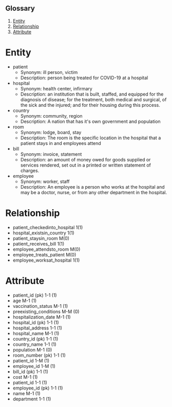 ## Glossary
1. [Entity](#Entity)
1. [Relationship](#Relationship)
1. [Attribute](#Attribute)
# Entity
- patient
  - Synonym: ill person, victim
  - Description: person being treated for COVID-19 at a hospital
- hospital
  - Synonym: health center, infirmary
  - Description: an institution that is built, staffed, and equipped for the diagnosis of disease; for the treatment, both medical and surgical, of the sick and the injured; and for their housing during this process.
- country
  - Synonym: community, region
  - Description: A nation that has it's own government and population
- room
  - Synonym: lodge, board, stay
  - Description: The room is the specific location in the hospital that a patient stays in and employees attend 
- bill
  - Synonym: invoice, statement
  - Description: an amount of money owed for goods supplied or services rendered, set out in a printed or written statement of charges.
- employee
  - Synonym: worker, staff
  - Description: An employee is a person who works at the hospital and may be a doctor, nurse, or from any other department in the hospital.
# Relationship
- patient_checkedinto_hospital 1(1)
- hospital_existsin_country 1(1)
- patient_staysin_room M(0)
- patient_receives_bill 1(1)
- employee_attendsto_room M(0) 
- employee_treats_patient M(0)
- employee_worksat_hospital 1(1)
# Attribute
- patient_id (pk) 1-1 (1)
- age M-1 (1)
- vaccination_status M-1 (1)
- preexisting_conditions M-M (0)
- hospitalization_date M-1 (1)
- hospital_id (pk) 1-1 (1)
- hospital_address 1-1 (1)
- hospital_name M-1 (1)
- country_id (pk) 1-1 (1)
- country_name 1-1 (1)
- population M-1 (0)
- room_number (pk) 1-1 (1)
- patient_id 1-M (1)
- employee_id 1-M (1)
- bill_id (pk) 1-1 (1)
- cost M-1 (1)
- patient_id 1-1 (1)
- employee_id (pk) 1-1 (1)
- name M-1 (1)
- department 1-1 (1)
